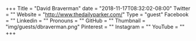 +++
Title = "David Braverman"
date = "2018-11-17T08:32:02-08:00"
Twitter = ""
Website = "http://www.thedailyparker.com/"
Type = "guest"
Facebook = ""
Linkedin = ""
Pronouns = ""
GitHub = ""
Thumbnail = "img/guests/dbraverman.png"
Pinterest = ""
Instagram = ""
YouTube = ""
+++


